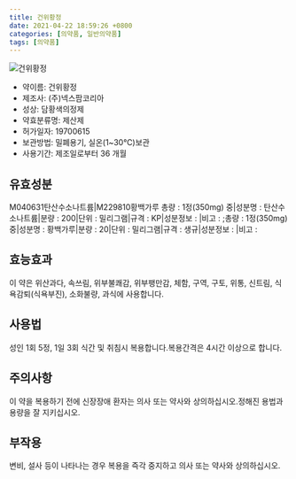 ```yaml
---
title: 건위황정
date: 2021-04-22 18:59:26 +0800
categories: [의약품, 일반의약품]
tags: [의약품]
---
```

![건위황정](https://nedrug.mfds.go.kr/pbp/cmn/itemImageDownload/147428268052300149)

- 약이름: 건위황정
- 제조사: (주)넥스팜코리아
- 성상: 담황색의정제
- 약효분류명: 제산제
- 허가일자: 19700615
- 보관방법: 밀폐용기, 실온(1~30℃)보관
- 사용기간: 제조일로부터 36 개월
## 유효성분
M040631탄산수소나트륨|M229810황백가루
총량 : 1정(350mg) 중|성분명 : 탄산수소나트륨|분량 : 200|단위 : 밀리그램|규격 : KP|성분정보 : |비고 : ;총량 : 1정(350mg) 중|성분명 : 황백가루|분량 : 20|단위 : 밀리그램|규격 : 생규|성분정보 : |비고 :
## 효능효과
이 약은 위산과다, 속쓰림, 위부불쾌감, 위부팽만감, 체함, 구역, 구토, 위통, 신트림, 식욕감퇴(식욕부진), 소화불량, 과식에 사용합니다.
## 사용법
성인 1회 5정, 1일 3회 식간 및 취침시 복용합니다.복용간격은 4시간 이상으로 합니다.
## 주의사항
이 약을 복용하기 전에 신장장애 환자는 의사 또는 약사와 상의하십시오.정해진 용법과 용량을 잘 지키십시오.
## 부작용
변비, 설사 등이 나타나는 경우 복용을 즉각 중지하고 의사 또는 약사와 상의하십시오.
